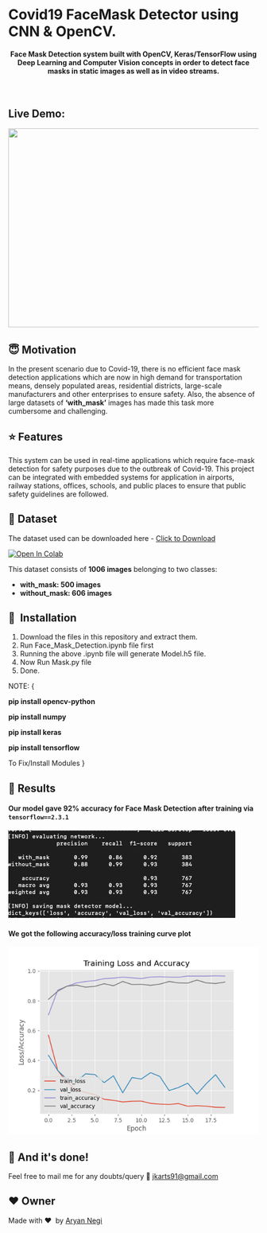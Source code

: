 # Covid19 FaceMask Detector using CNN & OpenCV.


<div align= "center">
  <h4>Face Mask Detection system built with OpenCV, Keras/TensorFlow using Deep Learning and Computer Vision concepts in order to detect face masks in static images as well as in video streams.</h4>
</div>

&nbsp;&nbsp;&nbsp;&nbsp;&nbsp;&nbsp;&nbsp;&nbsp;&nbsp;&nbsp;&nbsp;&nbsp;&nbsp;&nbsp;&nbsp;&nbsp;&nbsp;&nbsp;&nbsp;&nbsp;&nbsp;&nbsp;&nbsp;&nbsp;&nbsp;&nbsp;&nbsp;&nbsp;&nbsp;&nbsp;&nbsp;&nbsp;&nbsp;&nbsp;&nbsp;

## Live Demo:
<p align="center"><img src="images_demo/FaceMaskGif.gif" width="700" height="400"></p>



## :innocent: Motivation
In the present scenario due to Covid-19, there is no efficient face mask detection applications which are now in high demand for transportation means, densely populated areas, residential districts, large-scale manufacturers and other enterprises to ensure safety. Also, the absence of large datasets of __‘with_mask’__ images has made this task more cumbersome and challenging. 


## :star: Features

This system can be used in real-time applications which require face-mask detection for safety purposes due to the outbreak of Covid-19. This project can be integrated with embedded systems for application in airports, railway stations, offices, schools, and public places to ensure that public safety guidelines are followed.

## :file_folder: Dataset
The dataset used can be downloaded here - [Click to Download](https://www.kaggle.com/prithwirajmitra/covid-face-mask-detection-dataset)


<a href="https://colab.research.google.com/github/cybernobie/covid19-face-mask-detection-cnn-opencv/blob/main/face_mask_detection.ipynb" target="_parent"><img src="https://colab.research.google.com/assets/colab-badge.svg" alt="Open In Colab"/></a>

This dataset consists of __1006 images__ belonging to two classes:
*	__with_mask: 500 images__
*	__without_mask: 606 images__



## 🚀&nbsp; Installation
1. Download the files in this repository and extract them.
2. Run Face_Mask_Detection.ipynb file first 
3. Running the above .ipynb file will generate Model.h5 file.
4. Now Run Mask.py file
5. Done.

NOTE: 
{
<p><b>pip install opencv-python

pip install numpy

pip install keras

pip install tensorflow</b></p> 
To Fix/Install Modules
}

## :key: Results

#### Our model gave 92% accuracy for Face Mask Detection after training via <code>tensorflow==2.3.1</code>

![](images_demo/Screenshot%202020-06-01%20at%209.48.27%20PM.png)

#### We got the following accuracy/loss training curve plot
![](images_demo/plot.png)

## :clap: And it's done!
Feel free to mail me for any doubts/query 
:email: jkarts91@gmail.com

## :heart: Owner
Made with :heart:&nbsp;  by [Aryan Negi](https://github.com/cybernobie)


